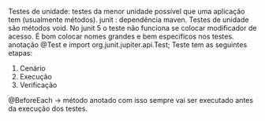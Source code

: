 Testes de unidade: testes da menor unidade possível que uma aplicação tem (usualmente métodos).
junit : dependência maven.
Testes de unidade são métodos void. No junit 5 o teste não funciona se colocar modificador de acesso.
É bom colocar nomes grandes e bem específicos nos testes.
anotação @Test e import org.junit.jupiter.api.Test;
Teste tem as seguintes etapas:
1. Cenário
2. Execução
3. Verificação


@BeforeEach → método anotado com isso sempre vai ser executado antes da execução dos testes.